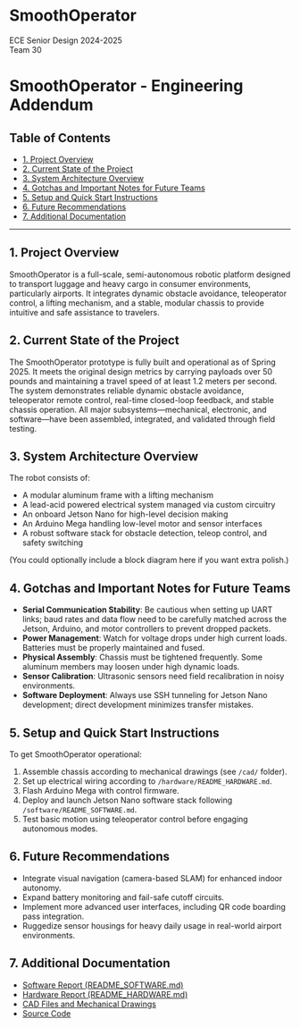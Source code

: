 # SmoothOperator
ECE Senior Design 2024-2025  
Team 30

# SmoothOperator - Engineering Addendum

## Table of Contents
- [1. Project Overview](#1-project-overview)
- [2. Current State of the Project](#2-current-state-of-the-project)
- [3. System Architecture Overview](#3-system-architecture-overview)
- [4. Gotchas and Important Notes for Future Teams](#4-gotchas-and-important-notes-for-future-teams)
- [5. Setup and Quick Start Instructions](#5-setup-and-quick-start-instructions)
- [6. Future Recommendations](#6-future-recommendations)
- [7. Additional Documentation](#7-additional-documentation)

---

## 1. Project Overview
SmoothOperator is a full-scale, semi-autonomous robotic platform designed to transport luggage and heavy cargo in consumer environments, particularly airports. It integrates dynamic obstacle avoidance, teleoperator control, a lifting mechanism, and a stable, modular chassis to provide intuitive and safe assistance to travelers.

## 2. Current State of the Project
The SmoothOperator prototype is fully built and operational as of Spring 2025. It meets the original design metrics by carrying payloads over 50 pounds and maintaining a travel speed of at least 1.2 meters per second. The system demonstrates reliable dynamic obstacle avoidance, teleoperator remote control, real-time closed-loop feedback, and stable chassis operation. All major subsystems—mechanical, electronic, and software—have been assembled, integrated, and validated through field testing.

## 3. System Architecture Overview
The robot consists of:
- A modular aluminum frame with a lifting mechanism
- A lead-acid powered electrical system managed via custom circuitry
- An onboard Jetson Nano for high-level decision making
- An Arduino Mega handling low-level motor and sensor interfaces
- A robust software stack for obstacle detection, teleop control, and safety switching

(You could optionally include a block diagram here if you want extra polish.)

## 4. Gotchas and Important Notes for Future Teams
- **Serial Communication Stability**: Be cautious when setting up UART links; baud rates and data flow need to be carefully matched across the Jetson, Arduino, and motor controllers to prevent dropped packets.
- **Power Management**: Watch for voltage drops under high current loads. Batteries must be properly maintained and fused.
- **Physical Assembly**: Chassis must be tightened frequently. Some aluminum members may loosen under high dynamic loads.
- **Sensor Calibration**: Ultrasonic sensors need field recalibration in noisy environments.
- **Software Deployment**: Always use SSH tunneling for Jetson Nano development; direct development minimizes transfer mistakes.

## 5. Setup and Quick Start Instructions
To get SmoothOperator operational:
1. Assemble chassis according to mechanical drawings (see `/cad/` folder).
2. Set up electrical wiring according to `/hardware/README_HARDWARE.md`.
3. Flash Arduino Mega with control firmware.
4. Deploy and launch Jetson Nano software stack following `/software/README_SOFTWARE.md`.
5. Test basic motion using teleoperator control before engaging autonomous modes.

## 6. Future Recommendations
- Integrate visual navigation (camera-based SLAM) for enhanced indoor autonomy.
- Expand battery monitoring and fail-safe cutoff circuits.
- Implement more advanced user interfaces, including QR code boarding pass integration.
- Ruggedize sensor housings for heavy daily usage in real-world airport environments.

## 7. Additional Documentation
- [Software Report (README_SOFTWARE.md)](./software/README_Software.md)
- [Hardware Report (README_HARDWARE.md)](./hardware/README_Hardware.md)
- [CAD Files and Mechanical Drawings](./cad/)
- [Source Code](./software/)
